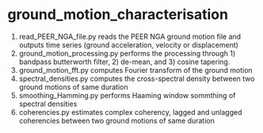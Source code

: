 # ground_motion_characterisation

1. read_PEER_NGA_file.py reads the PEER NGA ground motion file and outputs time series (ground acceleration, velocity or displacement)
2. ground_motion_processing.py performs the processing through 1) bandpass butterworth filter, 2) de-mean, and 3) cosine tapering.
3. ground_motion_fft.py computes Fourier transform of the ground motion
4. spectral_densities.py computes the cross-spectral density between two ground motions of same duration
5. smoothing_Hamming.py performs Haaming window sommthing of spectral densities
6. coherencies.py estimates complex coherency, lagged and unlagged coherencies between two ground motions of same duration


